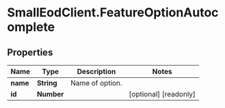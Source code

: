 # SmallEodClient.FeatureOptionAutocomplete

## Properties

Name | Type | Description | Notes
------------ | ------------- | ------------- | -------------
**name** | **String** | Name of option. | 
**id** | **Number** |  | [optional] [readonly] 


